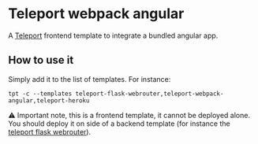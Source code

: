 # Teleport webpack angular
A [Teleport](https://github.com/snipsco/teleport) frontend template to integrate a bundled angular app.

## How to use it
Simply add it to the list of templates. For instance:
```
tpt -c --templates teleport-flask-webrouter,teleport-webpack-angular,teleport-heroku
```
:warning: Important note, this is a frontend template, it cannot be deployed alone. You should deploy it on side of a backend template (for instance the [teleport flask webrouter](https://github.com/snipsco/teleport-flask-webrouter)).
